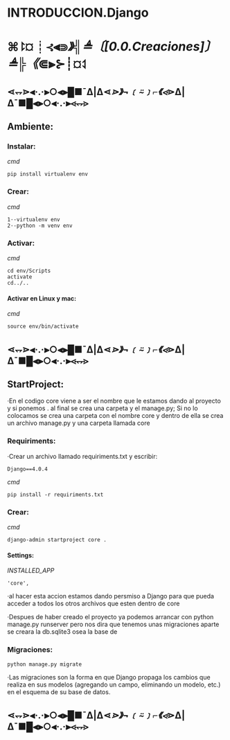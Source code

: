 # INTRODUCCION.Django

# ⌘⥏¤┊⊰⫷⋑_》╣≜〔[0.0.Creaciones]〕≜╠《_⋐⫸⊱┊¤⥑

## ⋖⥐⋗⫷·.·⫸○⫷⫸█■¯Δ|Δ⋖_⋗》¬﹝⍨﹞⌐《⋖_⋗Δ|Δ¯■█⫷⫸○⫷·.·⫸⋖⥐⋗

## Ambiente:
### Instalar:
*cmd*

    pip install virtualenv env                                                                   
### Crear:
*cmd*
    
    1·-virtualenv env
    2·-python -m venv env  
### Activar:
*cmd*

    cd env/Scripts 
    activate      
    cd../..
#### Activar en Linux y mac:
*cmd*  
    
    source env/bin/activate
## ⋖⥐⋗⫷·.·⫸○⫷⫸█■¯Δ|Δ⋖_⋗》¬﹝⍨﹞⌐《⋖_⋗Δ|Δ¯■█⫷⫸○⫷·.·⫸⋖⥐⋗

## StartProject:
·En el codigo core viene a ser el nombre que le estamos 
dando al proyecto y si ponemos . al final se crea una 
carpeta y el manage.py; Si no lo colocamos se crea una 
carpeta con el nombre core y dentro de ella se crea
un archivo manage.py y una carpeta llamada core
### Requiriments:
·Crear un archivo llamado requiriments.txt y escribir:
    
    Django==4.0.4 

*cmd*

    pip install -r requiriments.txt 
### Crear:
*cmd*

    django-admin startproject core .

#### Settings:
*INSTALLED_APP* 
    
    'core',

·al hacer esta accion estamos dando persmiso a Django para
que pueda acceder a todos los otros archivos que esten 
dentro de core

·Despues de haber creado el proyecto ya podemos arrancar
con python manage.py runserver pero nos dira que tenemos
unas migraciones aparte se creara la db.sqlite3 osea la
base de 
### Migraciones:

    python manage.py migrate

·Las migraciones son la forma en que Django propaga los 
cambios que realiza en sus modelos (agregando un campo, 
eliminando un modelo, etc.) en el esquema de su base 
de datos.
## ⋖⥐⋗⫷·.·⫸○⫷⫸█■¯Δ|Δ⋖_⋗》¬﹝⍨﹞⌐《⋖_⋗Δ|Δ¯■█⫷⫸○⫷·.·⫸⋖⥐⋗
